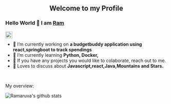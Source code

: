 <p align="center">
 <h2 align="center">Welcome to my Profile</h2>
</p>

### Hello World 👋 I am [Ram](https://github.com/Ramaruva)

<a href="https://www.linkedin.com/in/ramakrishnaaruva/">
  <img align="left" alt="Ramakrishna LinkedIn" width="22px" src="https://cdn.jsdelivr.net/npm/simple-icons@v3/icons/linkedin.svg" />
</a>


<div>
  
<br />
<p>

- 🔭 I’m currently working on **a budgetbuddy application using react,springboot to track spendings**
- 🌱 I’m currently learning **Python, Docker,**
- 👯 If you have any projects you would like to colaborate, reach out to me.
- 💬 Loves to discuss about **Javascript,react,Java,Mountains and Stars.**


</h4>
</div>

<br />

<div><p>My overview: </p></div>

![Ramaruva's github stats](https://github-readme-stats.vercel.app/api?username=Ramaruva&show_icons=true)
<br />


<br />
